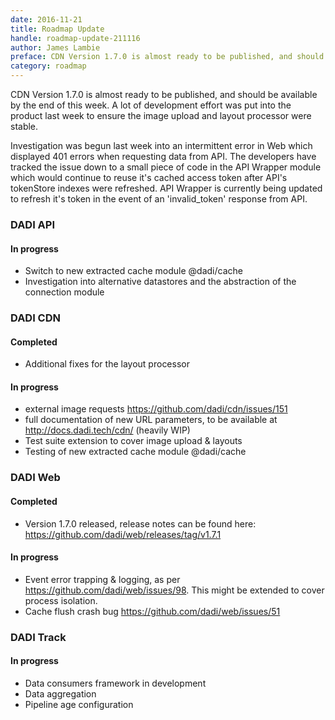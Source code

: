 ```yaml
---
date: 2016-11-21
title: Roadmap Update
handle: roadmap-update-211116
author: James Lambie
preface: CDN Version 1.7.0 is almost ready to be published, and should be available by the end of this week.
category: roadmap
---
```


CDN Version 1.7.0 is almost ready to be published, and should be available by the end of this week. A lot of development effort was put into the product last week to ensure the image upload and layout processor were stable.

Investigation was begun last week into an intermittent error in Web which displayed 401 errors when requesting data from API. The developers have tracked the issue down to a small piece of code in the API Wrapper module which would continue to reuse it's cached access token after API's tokenStore indexes were refreshed. API Wrapper is currently being updated to refresh it's token in the event of an 'invalid_token' response from API.

### DADI API

#### In progress

* Switch to new extracted cache module @dadi/cache
* Investigation into alternative datastores and the abstraction of the connection module

### DADI CDN

#### Completed

* Additional fixes for the layout processor

#### In progress

* external image requests https://github.com/dadi/cdn/issues/151
* full documentation of new URL parameters, to be available at http://docs.dadi.tech/cdn/ (heavily WIP)
* Test suite extension to cover image upload & layouts
* Testing of new extracted cache module @dadi/cache

### DADI Web

#### Completed

* Version 1.7.0 released, release notes can be found here: https://github.com/dadi/web/releases/tag/v1.7.1

#### In progress

* Event error trapping & logging, as per https://github.com/dadi/web/issues/98. This might be extended to cover
process isolation.
* Cache flush crash bug https://github.com/dadi/web/issues/51

### DADI Track

#### In progress

* Data consumers framework in development
* Data aggregation
* Pipeline age configuration